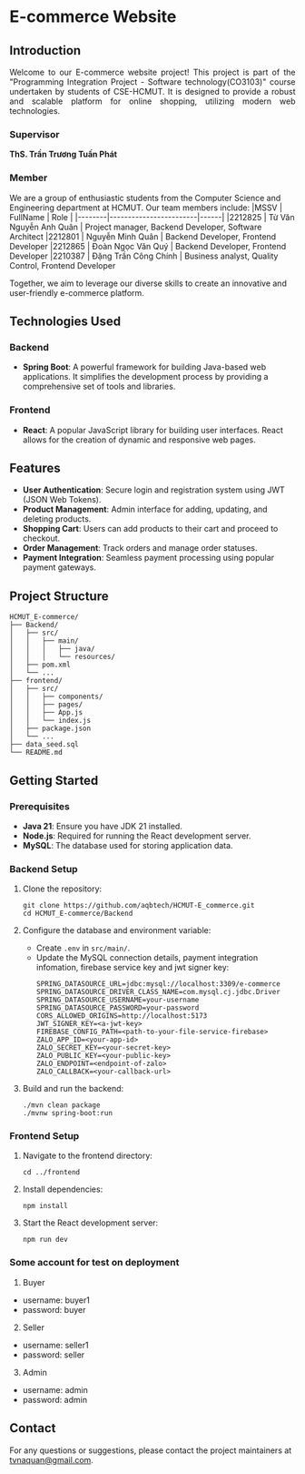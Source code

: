 # E-commerce Website

## Introduction
<p style="text-align: justify;">
Welcome to our E-commerce website project! This project is part of the "Programming Integration Project - Software technology(CO3103)" course undertaken by students of CSE-HCMUT. It is designed to provide a robust and scalable platform for online shopping, utilizing modern web technologies.
</p>

### Supervisor
**ThS. Trần Trương Tuấn Phát**

### Member
We are a group of enthusiastic students from the Computer Science and Engineering department at HCMUT. Our team members include:
|MSSV    | FullName               | Role |
|--------|------------------------|------|
|2212825 | Từ Văn Nguyễn Anh Quân | Project manager, Backend Developer, Software Architect
|2212801 | Nguyễn Minh Quân       | Backend Developer, Frontend Developer
|2212865 | Đoàn Ngọc Văn Quý      | Backend Developer, Frontend Developer
|2210387 | Đặng Trần Công Chính   | Business analyst, Quality Control, Frontend Developer

Together, we aim to leverage our diverse skills to create an innovative and user-friendly e-commerce platform.

## Technologies Used

### Backend
- **Spring Boot**: A powerful framework for building Java-based web applications. It simplifies the development process by providing a comprehensive set of tools and libraries.

### Frontend
- **React**: A popular JavaScript library for building user interfaces. React allows for the creation of dynamic and responsive web pages.

## Features

- **User Authentication**: Secure login and registration system using JWT (JSON Web Tokens).
- **Product Management**: Admin interface for adding, updating, and deleting products.
- **Shopping Cart**: Users can add products to their cart and proceed to checkout.
- **Order Management**: Track orders and manage order statuses.
- **Payment Integration**: Seamless payment processing using popular payment gateways.

## Project Structure

```
HCMUT_E-commerce/
├── Backend/
│   ├── src/
│   │   ├── main/
│   │   │   ├── java/
│   │   │   └── resources/
│   ├── pom.xml
│   └── ...
├── frontend/
│   ├── src/
│   │   ├── components/
│   │   ├── pages/
│   │   ├── App.js
│   │   └── index.js
│   ├── package.json
│   └── ...
├── data_seed.sql
└── README.md
```

## Getting Started

### Prerequisites

- **Java 21**: Ensure you have JDK 21 installed.
- **Node.js**: Required for running the React development server.
- **MySQL**: The database used for storing application data.

### Backend Setup

1. Clone the repository:
   ```
   git clone https://github.com/aqbtech/HCMUT-E_commerce.git
   cd HCMUT_E-commerce/Backend
   ```

2. Configure the database and environment variable:
    - Create `.env` in `src/main/`.
    - Update the MySQL connection details, payment integration infomation, firebase service key and jwt signer key:
      ```
      SPRING_DATASOURCE_URL=jdbc:mysql://localhost:3309/e-commerce
      SPRING_DATASOURCE_DRIVER_CLASS_NAME=com.mysql.cj.jdbc.Driver
      SPRING_DATASOURCE_USERNAME=your-username
      SPRING_DATASOURCE_PASSWORD=your-password
      CORS_ALLOWED_ORIGINS=http://localhost:5173
      JWT_SIGNER_KEY=<a-jwt-key>
      FIREBASE_CONFIG_PATH=<path-to-your-file-service-firebase>
      ZALO_APP_ID=<your-app-id>
      ZALO_SECRET_KEY=<your-secret-key>
      ZALO_PUBLIC_KEY=<your-public-key>
      ZALO_ENDPOINT=<endpoint-of-zalo>
      ZALO_CALLBACK=<your-callback-url>
      ```

3. Build and run the backend:
   ```
   ./mvn clean package
   ./mvnw spring-boot:run
   ```

### Frontend Setup

1. Navigate to the frontend directory:
   ```
   cd ../frontend
   ```

2. Install dependencies:
   ```
   npm install
   ```

3. Start the React development server:
   ```
   npm run dev
   ```
### Some account for test on deployment
1. Buyer
- username: buyer1
- password: buyer
2. Seller
- username: seller1
- password: seller
3. Admin
- username: admin
- password: admin


## Contact

For any questions or suggestions, please contact the project maintainers at [tvnaquan@gmail.com](mailto:tvnaquan@gmail.com).
